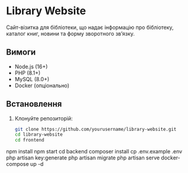 # Library Website

Сайт-візитка для бібліотеки, що надає інформацію про бібліотеку, каталог книг, новини та форму зворотного зв’язку.

## Вимоги
- Node.js (16+)
- PHP (8.1+)
- MySQL (8.0+)
- Docker (опціонально)

## Встановлення
1. Клонуйте репозиторій:
   ```bash
   git clone https://github.com/yourusername/library-website.git
   cd library-website
   cd frontend
npm install
npm start
cd backend
composer install
cp .env.example .env
php artisan key:generate
php artisan migrate
php artisan serve
docker-compose up -d

